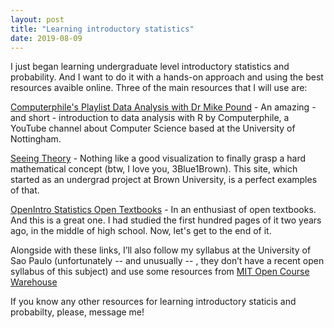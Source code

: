 ```yaml
--- 
layout: post
title: "Learning introductory statistics"
date: 2019-08-09
---
```


I just began learning undergraduate level introductory statistics and probability. And I want to do it with a hands-on approach and using the best resources avaible online. Three of the main resources that I will use are: 

[Computerphile's Playlist Data Analysis with Dr Mike Pound](https://www.youtube.com/playlist?list=PLzH6n4zXuckpfMu_4Ff8E7Z1behQks5ba) -
An amazing - and short - introduction to data analysis with R by Computerphile, a YouTube channel about Computer Science based at the University of Nottingham.

[Seeing Theory](https://seeing-theory.brown.edu/) - 
Nothing like a good visualization to finally grasp a hard mathematical concept (btw, I love you, 3Blue1Brown). This site, which started as an undergrad project at Brown University, is a perfect examples of that. 

[OpenIntro Statistics Open Textbooks](https://www.openintro.org/) -
In an enthusiast of open textbooks. And this is a great one. I had studied the first hundred pages of it two years ago, in the middle of high school. Now, let's get to the end of it. 

Alongside with these links, I’ll also follow my syllabus at the University of Sao Paulo (unfortunately --  and unusually -- , they don’t have a recent open syllabus of this subject) and use some resources from [MIT Open Course Warehouse](https://ocw.mit.edu/courses/mathematics/18-05-introduction-to-probability-and-statistics-spring-2014/index.htm) 

If you know any other resources for learning introductory staticis and probabilty, please, message me!
